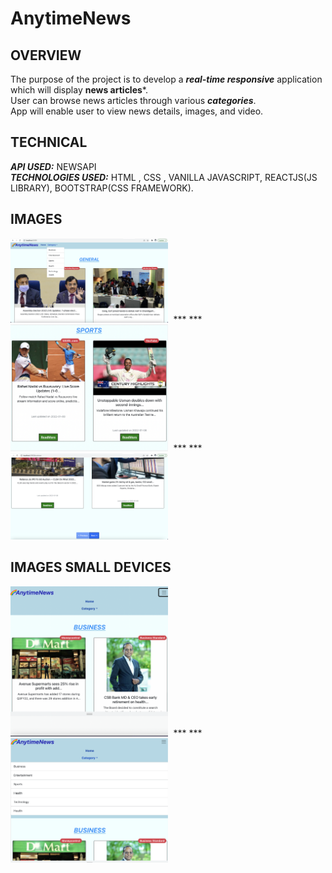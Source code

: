 # AnytimeNews

## OVERVIEW
The purpose of the project is to develop a ***real-time responsive*** application which will display **news articles***.</br>
User can browse news articles through various ***categories***.</br>
App will enable user to view news details, images, and video.</br>

## TECHNICAL
***API USED:*** NEWSAPI </br>
***TECHNOLOGIES USED:*** HTML , CSS , VANILLA JAVASCRIPT, REACTJS(JS LIBRARY), BOOTSTRAP(CSS FRAMEWORK). 

## IMAGES
<kbd>
<img src="./ReadmePictures/pic3.png" width="50%"/></hr>
</kbd>
*** ***
<kbd>
<img src="./ReadmePictures/pic4.png" width="50%"/></hr>
</kbd>
*** ***
<kbd>
<img src="./ReadmePictures/pic2.png" width="50%"/>
  </kbd>


## IMAGES SMALL DEVICES
<kbd>
<img src="./ReadmePictures/pic5.png" width="50%"/></hr>
</kbd>
*** ***
<kbd>
<img src="./ReadmePictures/pic1.png" width="50%"/></hr>
</kbd>

